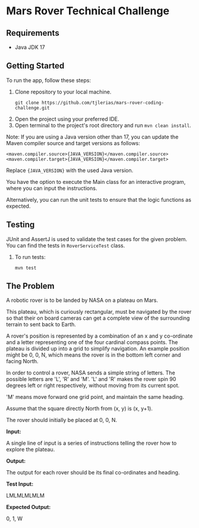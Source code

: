 # Mars Rover Technical Challenge

## Requirements
- Java JDK 17

## Getting Started

To run the app, follow these steps:

1. Clone repository to your local machine.
    ```
   git clone https://github.com/tjlerias/mars-rover-coding-challenge.git
    ```
2. Open the project using your preferred IDE.
3. Open terminal to the project's root directory and run `mvn clean install`.

Note: If you are using a Java version other than 17, you can update the Maven compiler source and target versions as follows:
```
<maven.compiler.source>{JAVA_VERSION}</maven.compiler.source>
<maven.compiler.target>{JAVA_VERSION}</maven.compiler.target>
```
Replace `{JAVA_VERSION}` with the used Java version.

You have the option to execute the Main class for an interactive program, where you can input the instructions.

Alternatively, you can run the unit tests to ensure that the logic functions as expected.

## Testing

JUnit and AssertJ is used to validate the test cases for the given problem. You can find the tests in `RoverServiceTest` class.

1. To run tests:
   ```
   mvn test
   ```
   
## The Problem

A robotic rover is to be landed by NASA on a plateau on Mars.

This plateau, which is curiously rectangular, must be navigated by the rover so that their on board
cameras can get a complete view of the surrounding terrain to sent back to Earth.

A rover's position is represented by a combination of an x and y co-ordinate and a letter representing
one of the four cardinal compass points. The plateau is divided up into a grid to simplify navigation. An
example position might be 0, 0, N, which means the rover is in the bottom left corner and facing North.

In order to control a rover, NASA sends a simple string of letters. The possible letters are 'L', 'R' and
'M'. 'L' and 'R' makes the rover spin 90 degrees left or right respectively, without moving from its
current spot.

'M' means move forward one grid point, and maintain the same heading.

Assume that the square directly North from (x, y) is (x, y+1).

The rover should initially be placed at 0, 0, N.

**Input:**

A single line of input is a series of instructions telling the rover how to explore the plateau.

**Output:**

The output for each rover should be its final co-ordinates and heading.

**Test Input:**

LMLMLMLMLM

**Expected Output:**

0, 1, W
